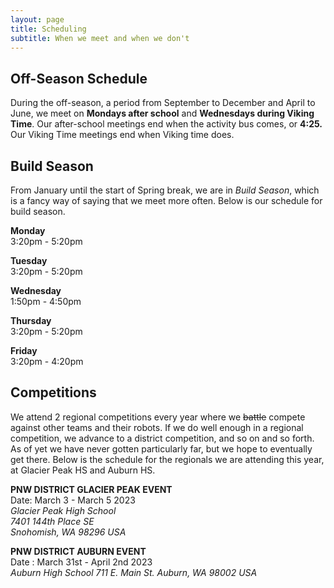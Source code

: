 ```yaml
---
layout: page
title: Scheduling
subtitle: When we meet and when we don't
---
```


## Off-Season Schedule  
During the off-season, a period from September to December and April to June, we meet on **Mondays after school** and **Wednesdays during Viking Time**. Our after-school meetings end when the activity bus comes, or **4:25.** Our Viking Time meetings end when Viking time does.
## Build Season  
From January until the start of Spring break, we are in *Build Season*, which is a fancy way of saying that we meet more often. Below is our schedule for build season. 

**Monday**  
3:20pm - 5:20pm

**Tuesday**  
3:20pm - 5:20pm

**Wednesday**  
1:50pm - 4:50pm

**Thursday**  
3:20pm - 5:20pm

**Friday**  
3:20pm - 4:20pm  

## Competitions  
We attend 2 regional competitions every year where we ~~battle~~ compete against other teams and their robots. If we do well enough in a regional competition, we advance to a district competition, and so on and so forth. As of yet we have never gotten particularly far, but we hope to eventually get there. Below is the schedule for the regionals we are attending this year, at Glacier Peak HS and Auburn HS.  
 
**PNW DISTRICT GLACIER PEAK EVENT**  
Date: March 3 - March 5 2023  
*Glacier Peak High School  
7401 144th Place SE  
Snohomish, WA 98296 USA*    
 
**PNW DISTRICT AUBURN EVENT**  
Date : March 31st - April 2nd 2023  
*Auburn High School
711 E. Main St. Auburn, WA 98002 USA*  



